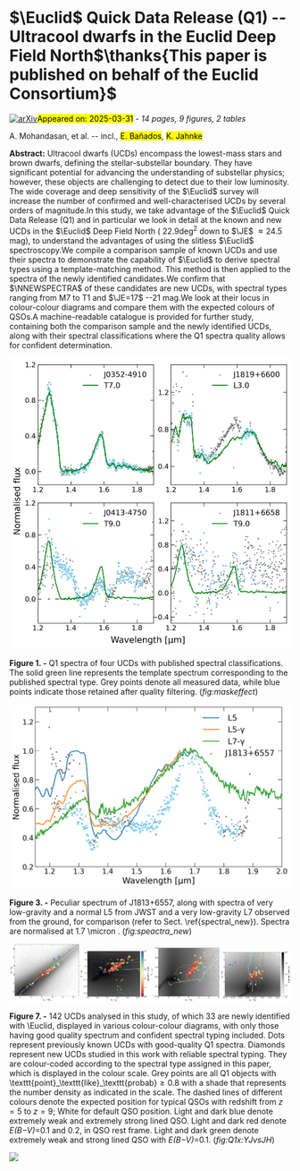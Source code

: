 <div class="macros" style="visibility:hidden;">
$\newcommand{\ensuremath}{}$
$\newcommand{\xspace}{}$
$\newcommand{\object}[1]{\texttt{#1}}$
$\newcommand{\farcs}{{.}''}$
$\newcommand{\farcm}{{.}'}$
$\newcommand{\arcsec}{''}$
$\newcommand{\arcmin}{'}$
$\newcommand{\ion}[2]{#1#2}$
$\newcommand{\textsc}[1]{\textrm{#1}}$
$\newcommand{\hl}[1]{\textrm{#1}}$
$\newcommand{\footnote}[1]{}$
$\newcommand{\com}[2]{ {\textcolor{orange}{ #1 :}}{\textcolor{blue}{ #2}}}$
$\newcommand{\NNEW}{202\xspace}$
$\newcommand{\NNEWSPECTRA}{33\xspace}$
$\newcommand{\NKNWSPECTRA}{109\xspace}$
$\newcommand{\NSPECTRA}{142\xspace}$
$\newcommand{\NNEWINTSPECTRA}{46\xspace}$
$\newcommand{\NDES}{326\xspace}$
$\newcommand{\NKNW}{12\xspace}$
$\newcommand{\EDFN}{EDF-N\xspace}$
$\newcommand{\EDFF}{EDF-F\xspace}$
$\newcommand{\EDFS}{EDF-S\xspace}$
$\newcommand{\orcid}[1]$</div>



<div id="title">

# $\Euclid$ Quick Data Release (Q1) --Ultracool dwarfs in the Euclid Deep Field North$\thanks{This paper is published on behalf of the Euclid Consortium}$

</div>
<div id="comments">

[![arXiv](https://img.shields.io/badge/arXiv-2503.22559-b31b1b.svg)](https://arxiv.org/abs/2503.22559)<mark>Appeared on: 2025-03-31</mark> -  _14 pages, 9 figures, 2 tables_

</div>
<div id="authors">

A. Mohandasan, et al. -- incl., <mark>E. Bañados</mark>, <mark>K. Jahnke</mark>

</div>
<div id="abstract">

**Abstract:** Ultracool dwarfs (UCDs) encompass the lowest-mass stars and brown dwarfs, defining the stellar-substellar boundary. They have significant potential for advancing the understanding of substellar physics; however, these objects are challenging to detect due to their low luminosity. The wide coverage and deep sensitivity of the $\Euclid$ survey will increase the number of confirmed and well-characterised UCDs by several orders of magnitude.In this study, we take advantage of the $\Euclid$ Quick Data Release (Q1) and in particular we look in detail at the known and new UCDs in the $\Euclid$ Deep Field North ( $22.9\deg^2$ down to $\JE$ $\approx 24.5$ mag), to understand the advantages of using the slitless $\Euclid$ spectroscopy.We compile a comparison sample of known UCDs and use their spectra to demonstrate the capability of $\Euclid$ to derive spectral types using a template-matching method. This method is then applied to the spectra of the newly identified candidates.We confirm that $\NNEWSPECTRA$ of these candidates are new UCDs, with spectral types ranging from M7 to T1 and $\JE=17$ --21 mag.We look at their locus in colour-colour diagrams and compare them with the expected colours of QSOs.A machine-readable catalogue is provided for further study, containing both the comparison sample and the newly identified UCDs, along with their spectral classifications where the Q1 spectra quality allows for confident determination.

</div>

<div id="div_fig1">

<img src="tmp_2503.22559/./Images/gridplot_lit5.png" alt="Fig1" width="100%"/>

**Figure 1. -** Q1 spectra of four UCDs with published spectral classifications. The solid green line represents the template spectrum corresponding to the published spectral type. Grey points denote all measured data, while blue points indicate those retained after quality filtering. (*fig:maskeffect*)

</div>
<div id="div_fig2">

<img src="tmp_2503.22559/./Images/J18196557_2.png" alt="Fig3" width="100%"/>

**Figure 3. -** Peculiar spectrum of J1813$+$6557, along with spectra of very low-gravity and a normal L5 from JWST and a very low-gravity L7 observed from the ground, for comparison (refer to Sect. \ref{spectral_new}). Spectra are normalised at 1.7 \micron . (*fig:speactra_new*)

</div>
<div id="div_fig3">

<img src="tmp_2503.22559/./Images/check_IHvsIJ_QSOT.png" alt="Fig7.1" width="25%"/><img src="tmp_2503.22559/./Images/check_YJvsJH_QSOT.png" alt="Fig7.2" width="25%"/><img src="tmp_2503.22559/./Images/check_IHvsYJ_QSOT.png" alt="Fig7.3" width="25%"/><img src="tmp_2503.22559/./Images/check_JHvsIY_QSOT.png" alt="Fig7.4" width="25%"/>

**Figure 7. -** 142 UCDs analysed in this study, of which 33 are newly identified with \Euclid, displayed in various colour-colour diagrams, with only those having good quality spectrum and confident spectral typing included. Dots represent previously known UCDs with good-quality Q1 spectra. Diamonds represent new UCDs studied in this work with reliable spectral typing. They are colour-coded according to the spectral type assigned in this paper, which is displayed in the colour scale. Grey points are all Q1 objects with \texttt{point}\_\texttt{like}\_\texttt{probab}$\geq 0.8$ with a shade that represents the number density as indicated in the scale.
The dashed lines of different colours denote the expected position for typical QSOs with redshift from $z=5$ to $z=9$; White for default QSO position. Light and dark blue denote extremely weak and extremely strong lined QSO. Light and dark red denote *E(B$-$V)*=0.1 and 0.2, in QSO rest frame. Light and dark green denote extremely weak and strong lined QSO with *E(B$-$V)*=0.1.
 (*fig:Q1x:YJvsJH*)

</div><div id="qrcode"><img src=https://api.qrserver.com/v1/create-qr-code/?size=100x100&data="https://arxiv.org/abs/2503.22559"></div>
